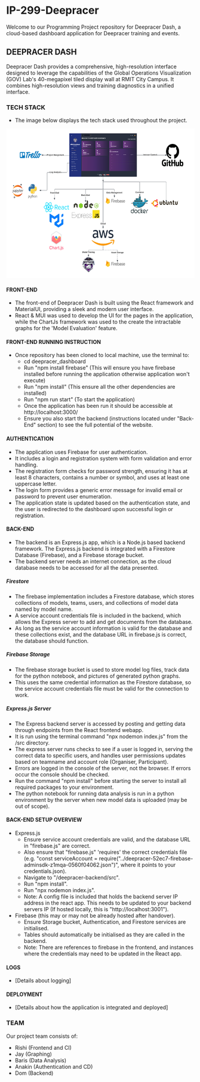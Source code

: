 # IP-299-Deepracer

Welcome to our Programming Project repository for Deepracer Dash, a cloud-based dashboard application for Deepracer training and events.

## DEEPRACER DASH

Deepracer Dash provides a comprehensive, high-resolution interface designed to leverage the capabilities of the Global Operations Visualization (GOV) Lab's 40-megapixel tiled display wall at RMIT City Campus. It combines high-resolution views and training diagnostics in a unified interface.

### TECH STACK
- The image below displays the tech stack used throughout the project.
<img src="deepracer_dashboard/src/assets/techStack.png" height="400px" width="600px" alt="Technology Stack Image">

#### FRONT-END

- The front-end of Deepracer Dash is built using the React framework and MaterialUI, providing a sleek and modern user interface.
- React & MUI was used to develop the UI for the pages in the application, while the ChartJs framework was used to the create the intractable graphs for the 'Model Evaluation' feature.

#### FRONT-END RUNNING INSTRUCTION
- Once repository has been cloned to local machine, use the terminal to:
  - cd deepracer_dashboard
  - Run "npm install firebase" (This will ensure you have firebase installed before running the application otherwise application won't execute)
  - Run "npm install" (This ensure all the other dependencies are installed)
  - Run "npm run start" (To start the application)
  - Once the application has been run it should be accessible at http://localhost:3000/
  - Ensure you also start the backend (instructions located under "Back-End" section) to see the full potential of the website.


#### AUTHENTICATION

- The application uses Firebase for user authentication.
- It includes a login and registration system with form validation and error handling.
- The registration form checks for password strength, ensuring it has at least 8 characters, contains a number or symbol, and uses at least one uppercase letter.
- The login form provides a generic error message for invalid email or password to prevent user enumeration.
- The application state is updated based on the authentication state, and the user is redirected to the dashboard upon successful login or registration.

#### BACK-END

- The backend is an Express.js app, which is a Node.js based backend framework. The Express.js backend is integrated with a Firestore Database (Firebase), and a Firebase storage bucket.
- The backend server needs an internet connection, as the cloud database needs to be accessed for all the data presented.
##### Firestore
  - The firebase implementation includes a Firestore database, which stores collections of models, teams, users, and collections of model data named by model name.
  - A service account credentials file is included in the backend, which allows the Express server to add and get documents from the database.
  - As long as the service account information is valid for the database and these collections exist, and the database URL in firebase.js is correct, the database should function.
##### Firebase Storage
  - The firebase storage bucket is used to store model log files, track data for the python notebook, and pictures of generated python graphs.
  - This uses the same credential information as the Firestore database, so the service account credentials file must be valid for the connection to work.
##### Express.js Server
  - The Express backend server is accessed by posting and getting data through endpoints from the React frontend webapp.
  - It is run using the terminal command "npx nodemon index.js" from the /src directory.
  - The express server runs checks to see if a user is logged in, serving the correct data to specific users, and handles user permissions updates based on teamname and account role (Organiser, Participant).
  - Errors are logged in the console of the server, not the browser. If errors occur the console should be checked.
  - Run the command "npm install" before starting the server to install all required packages to your environment.
  - The python notebook for running data analysis is run in a python environment by the server when new model data is uploaded (may be out of scope).
#### BACK-END SETUP OVERVIEW
- Express.js
    - Ensure service account credentials are valid, and the database URL in "firebase.js" are correct.
    - Also ensure that "firebase.js" 'requires' the correct credentials file (e.g. "const serviceAccount = require("../deepracer-52ec7-firebase-adminsdk-z1mqa-0560f04062.json")", where it points to your credentials.json).
    - Navigate to "/deepracer-backend/src".
    - Run "npm install".
    - Run "npx nodemon index.js".
    - Note: A config file is included that holds the backend server IP address in the react app. This needs to be updated to your backend servers IP (If hosted locally, this is "http://localhost:3001").
- Firebase (this may or may not be already hosted after handover).
    - Ensure Storage bucket, Authentication, and Firestore services are initialised.
    - Tables should automatically be initialised as they are called in the backend.
    - Note: There are references to firebase in the frontend, and instances where the credentials may need to be updated in the React app.

#### LOGS

- [Details about logging]

#### DEPLOYMENT

- [Details about how the application is integrated and deployed]

### TEAM

Our project team consists of:

- Rishi (Frontend and CI)
- Jay (Graphing)
- Baris (Data Analysis)
- Anakin (Authentication and CD)
- Dom (Backend)
